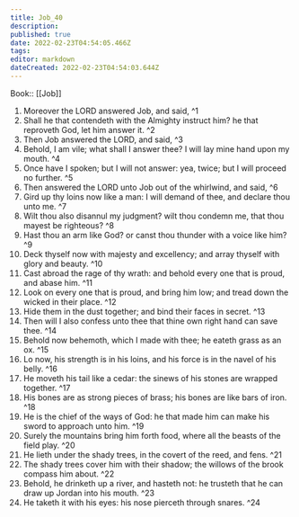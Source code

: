 ```yaml
---
title: Job_40
description: 
published: true
date: 2022-02-23T04:54:05.466Z
tags: 
editor: markdown
dateCreated: 2022-02-23T04:54:03.644Z
---
```


 Book:: [[Job]]
 1. Moreover the LORD answered Job, and said, ^1
 2. Shall he that contendeth with the Almighty instruct him? he that reproveth God, let him answer it. ^2
 3. Then Job answered the LORD, and said, ^3
 4. Behold, I am vile; what shall I answer thee? I will lay mine hand upon my mouth. ^4
 5. Once have I spoken; but I will not answer: yea, twice; but I will proceed no further. ^5
 6. Then answered the LORD unto Job out of the whirlwind, and said, ^6
 7. Gird up thy loins now like a man: I will demand of thee, and declare thou unto me. ^7
 8. Wilt thou also disannul my judgment? wilt thou condemn me, that thou mayest be righteous? ^8
 9. Hast thou an arm like God? or canst thou thunder with a voice like him? ^9
 10. Deck thyself now with majesty and excellency; and array thyself with glory and beauty. ^10
 11. Cast abroad the rage of thy wrath: and behold every one that is proud, and abase him. ^11
 12. Look on every one that is proud, and bring him low; and tread down the wicked in their place. ^12
 13. Hide them in the dust together; and bind their faces in secret. ^13
 14. Then will I also confess unto thee that thine own right hand can save thee. ^14
 15. Behold now behemoth, which I made with thee; he eateth grass as an ox. ^15
 16. Lo now, his strength is in his loins, and his force is in the navel of his belly. ^16
 17. He moveth his tail like a cedar: the sinews of his stones are wrapped together. ^17
 18. His bones are as strong pieces of brass; his bones are like bars of iron. ^18
 19. He is the chief of the ways of God: he that made him can make his sword to approach unto him. ^19
 20. Surely the mountains bring him forth food, where all the beasts of the field play. ^20
 21. He lieth under the shady trees, in the covert of the reed, and fens. ^21
 22. The shady trees cover him with their shadow; the willows of the brook compass him about. ^22
 23. Behold, he drinketh up a river, and hasteth not: he trusteth that he can draw up Jordan into his mouth. ^23
 24. He taketh it with his eyes: his nose pierceth through snares. ^24
